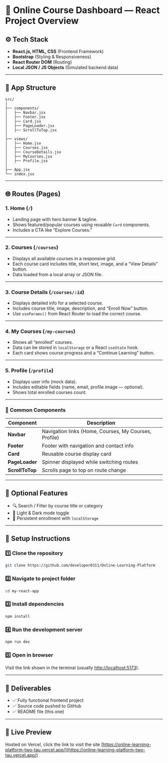 # 🎯 **Online Course Dashboard — React Project Overview**

## ⚙️ **Tech Stack**

- **React.js, HTML, CSS** (Frontend Framework)
- **Bootstrap** (Styling & Responsiveness)
- **React Router DOM** (Routing)
- **Local JSON / JS Objects** (Simulated backend data)

---

## 🧩 **App Structure**

```
src/
│
├── components/
│   ├── Navbar.jsx
│   ├── Footer.jsx
│   ├── Card.jsx
│   ├── PageLoader.jsx
│   ├── ScrollToTop.jsx
│
├── views/
│   ├── Home.jsx
│   ├── Courses.jsx
│   ├── CourseDetails.jsx
│   ├── MyCourses.jsx
│   ├── Profile.jsx
│
├── App.jsx
└── index.jsx
```

---

## 🌐 **Routes (Pages)**

### 1. **Home (`/`)**

- Landing page with hero banner & tagline.
- Shows featured/popular courses using reusable `Card` components.
- Includes a CTA like “Explore Courses.”

---

### 2. **Courses (`/courses`)**

- Displays all available courses in a responsive grid.
- Each course card includes title, short text, image, and a “View Details” button.
- Data loaded from a local array or JSON file.

---

### 3. **Course Details (`/courses/:id`)**

- Displays detailed info for a selected course.
- Includes course title, image, description, and “Enroll Now” button.
- Use `useParams()` from React Router to load the correct course.

---

### 4. **My Courses (`/my-courses`)**

- Shows all “enrolled” courses.
- Data can be stored in `localStorage` or a React `useState` hook.
- Each card shows course progress and a “Continue Learning” button.

---

### 5. **Profile (`/profile`)**

- Displays user info (mock data).
- Includes editable fields (name, email, profile image — optional).
- Shows total enrolled courses count.

---

### 🧱 **Common Components**

| Component       | Description                                           |
| --------------- | ----------------------------------------------------- |
| **Navbar**      | Navigation links (Home, Courses, My Courses, Profile) |
| **Footer**      | Footer with navigation and contact info               |
| **Card**        | Reusable course display card                          |
| **PageLoader**  | Spinner displayed while switching routes              |
| **ScrollToTop** | Scrolls page to top on route change                   |

---

## 🎁 **Optional Features**

- 🔍 Search / Filter by course title or category
- 🌙 Light & Dark mode toggle
- 💾 Persistent enrollment with `localStorage`

---

## 🚀 **Setup Instructions**

### 1️⃣ **Clone the repository**

```bash
git clone https://github.com/developer0311/Online-Learning-Platform
```

### 2️⃣ **Navigate to project folder**

```bash
cd my-react-app
```

### 3️⃣ **Install dependencies**

```bash
npm install
```

### 4️⃣ **Run the development server**

```bash
npm run dev
```

### 5️⃣ **Open in browser**

Visit the link shown in the terminal (usually [http://localhost:5173](http://localhost:5173)).

---

## 🧾 **Deliverables**

- ✅ Fully functional frontend project
- ✅ Source code pushed to GitHub
- ✅ README file (this one)

---

## **🔗 Live Preview**

Hosted on Vercel, click the link to visit the site [https://online-learning-platform-two-tau.vercel.app/](https://online-learning-platform-two-tau.vercel.app/)
